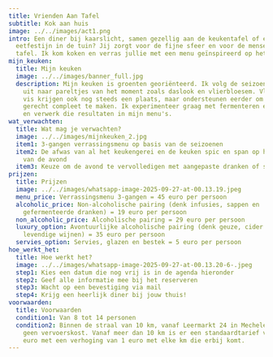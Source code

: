 ```yaml
---
title: Vrienden Aan Tafel
subtitle: Kok aan huis
image: ../../images/act1.png
intro: Een diner bij kaarslicht, samen gezellig aan de keukentafel of een
  eetfestijn in de tuin? Jij zorgt voor de fijne sfeer en voor de mensen rond de
  tafel. Ik kom koken en verras jullie met een menu geïnspireerd op het moment.
mijn_keuken:
  title: Mijn keuken
  image: ../../images/banner_full.jpg
  description: Mijn keuken is groenten georiënteerd. Ik volg de seizoenen en kijk
    uit naar pareltjes van het moment zoals daslook en vlierbloesem. Vlees en
    vis krijgen ook nog steeds een plaats, maar ondersteunen eerder om een
    gerecht compleet te maken. Ik experimenteer graag met fermenteren en inmaken
    en verwerk die resultaten in mijn menu's.
wat_verwachten:
  title: Wat mag je verwachten?
  image: ../../images/mijnkeuken_2.jpg
  item1: 3-gangen verrassingsmenu op basis van de seizoenen
  item2: De afwas van al het keukengerei en de keuken spic en span op het einde
    van de avond
  item3: Keuze om de avond te vervolledigen met aangepaste dranken of servies
prijzen:
  title: Prijzen
  image: ../../images/whatsapp-image-2025-09-27-at-00.13.19.jpeg
  menu_price: Verrassingsmenu 3-gangen = 45 euro per persoon
  alcoholic_price: N﻿on-alcoholische pairing (denk infusies, sappen en
    gefermenteerde dranken) = 19 euro per persoon
  non_alcoholic_price: Alcoholische pairing = 29 euro per persoon
  luxury_option: A﻿vontuurlijke alcoholische pairing (denk geuze, cider en
    levendige wijnen) = 35 euro per persoon
  servies_option: Servies, glazen en bestek = 5 euro per persoon
hoe_werkt_het:
  title: Hoe werkt het?
  image: ../../images/whatsapp-image-2025-09-27-at-00.13.20-6-.jpeg
  step1: Kies een datum die nog vrij is in de agenda hieronder
  step2: Geef alle informatie mee bij het reserveren
  step3: Wacht op een bevestiging via mail
  step4: Krijg een heerlijk diner bij jouw thuis!
voorwaarden:
  title: Voorwaarden
  condition1: Van 8 tot 14 personen
  condition2: Binnen de straal van 10 km, vanaf Leermarkt 24 in Mechelen, is er
    geen vervoerskost. Vanaf meer dan 10 km is er een standaardtarief van 10
    euro met een verhoging van 1 euro met elke km die erbij komt.
---
```

